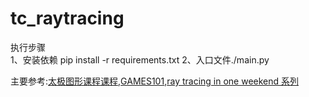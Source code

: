 # tc_raytracing
执行步骤  
1、安装依赖  pip install -r requirements.txt
2、入口文件./main.py  


主要参考:[太极图形课程课程](https://space.bilibili.com/1779922645/?spm_id_from=333.999.0.0),[GAMES101](https://www.bilibili.com/video/BV1X7411F744?spm_id_from=333.999.0.0),[ray tracing in one weekend 系列](https://raytracing.github.io/books/RayTracingInOneWeekend.html)

